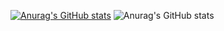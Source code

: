 [![Anurag's GitHub stats](https://github-readme-stats.vercel.app/api?username=tristanschiemenz)](https://github.com/anuraghazra/github-readme-stats)
![Anurag's GitHub stats](https://github-readme-stats.vercel.app/api?username=tristanschiemenz&count_private=true)
